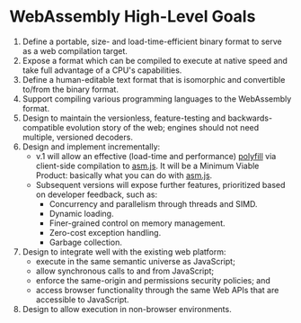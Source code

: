 # WebAssembly High-Level Goals

1. Define a portable, size- and load-time-efficient binary format to serve as a
   web compilation target.
2. Expose a format which can be compiled to execute at native speed and take
   full advantage of a CPU's capabilities.
3. Define a human-editable text format that is isomorphic and convertible
   to/from the binary format.
4. Support compiling various programming languages to the WebAssembly format.
5. Design to maintain the versionless, feature-testing and backwards-compatible
   evolution story of the web; engines should not need multiple, versioned
   decoders.
6. Design and implement incrementally:
    * v.1 will allow an effective (load-time and performance) [polyfill][] via
      client-side compilation to [asm.js][]. It will be a Minimum Viable
      Product: basically what you can do with [asm.js][].
	* Subsequent versions will expose further features, prioritized based on
      developer feedback, such as:
	  - Concurrency and parallelism through threads and SIMD.
	  - Dynamic loading.
	  - Finer-grained control on memory management.
	  - Zero-cost exception handling.
	  - Garbage collection.
7. Design to integrate well with the existing web platform:
    * execute in the same semantic universe as JavaScript;
    * allow synchronous calls to and from JavaScript;
    * enforce the same-origin and permissions security policies; and
    * access browser functionality through the same Web APIs that are accessible
      to JavaScript.
8. Design to allow execution in non-browser environments.

  [polyfill]: https://github.com/WebAssembly/polyfill
  [asm.js]: http://asmjs.org
